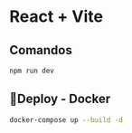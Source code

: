 # React + Vite

## Comandos

```sh
npm run dev
```

## 🐳Deploy - Docker

```sh
docker-compose up --build -d
```
